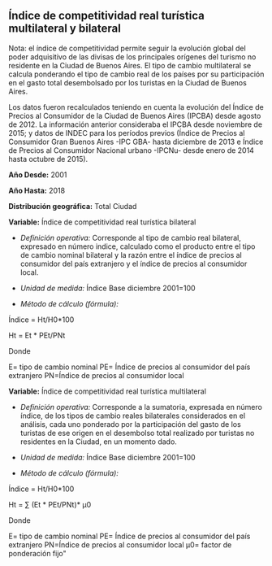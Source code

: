 ## Índice de competitividad real turística multilateral y bilateral

Nota: el índice de competitividad permite seguir la evolución global del poder adquisitivo de las divisas de los principales orígenes del turismo no residente en la Ciudad de Buenos Aires. El tipo de cambio multilateral se calcula ponderando el tipo de cambio real de los países por su participación en el gasto total desembolsado por los turistas en la Ciudad de Buenos Aires.											
											
Los datos fueron recalculados teniendo en cuenta la evolución del Índice de Precios al Consumidor de la Ciudad de Buenos Aires (IPCBA) desde agosto de 2012. La información anterior consideraba el IPCBA desde noviembre de 2015; y datos de INDEC para los períodos previos (Índice de Precios al Consumidor Gran Buenos Aires -IPC GBA- hasta diciembre de 2013 e Índice de Precios al Consumidor Nacional urbano -IPCNu- desde enero de 2014 hasta octubre de 2015).  											

**Año Desde:** 2001
 
**Año Hasta:** 2018

**Distribución geográfica:** Total Ciudad

**Variable:** Índice de competitividad real turística bilateral

 - *Definición operativa:* Corresponde al tipo de cambio real bilateral, expresado en número indice, calculado como el producto entre el tipo de cambio nominal bilateral y la razón entre el índice de precios al consumidor del país extranjero y el índice de precios al consumidor local. 

 - *Unidad de medida:* Índice Base diciembre 2001=100
 
 - *Método de cálculo (fórmula):* 
 
Índice = Ht/H0*100

Ht = Et * PEt/PNt

Donde

E= tipo de cambio nominal
PE= Índice de precios al consumidor del país extranjero
PN=Índice de precios al consumidor local

 **Variable:** Índice de competitividad real turística multilateral
 
  - *Definición operativa:* Corresponde a la sumatoria, expresada en número índice, de los tipos de cambio reales bilaterales considerados en el análisis, cada uno ponderado por la participación del gasto de los turistas de ese origen en el desembolso total realizado por turistas no residentes en la Ciudad, en un momento dado.   
  
 - *Unidad de medida:* Índice Base diciembre 2001=100
 
 - *Método de cálculo (fórmula):* 

Índice = Ht/H0*100

Ht = ∑ (Et * PEt/PNt)* µ0

Donde

E= tipo de cambio nominal
PE= Índice de precios al consumidor del país extranjero
PN=Índice de precios al consumidor local
µ0=  factor de ponderación fijo"



